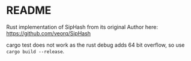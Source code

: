 # README

Rust implementation of SipHash from its original Author here: https://github.com/veorq/SipHash

cargo test does not work as the rust debug adds 64 bit overflow, so use `cargo build --release`.

